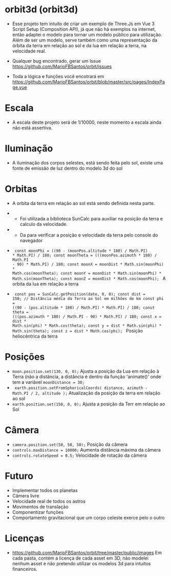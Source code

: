 # orbit3d (orbit3d)

- Esse projeto tem intuito de criar um exemplo de Three.Js em Vue 3 Script Setup (Composition API), já que não há exemplos na internet, então adaptei o modelo para tornar um modelo público para utilização. Além de ser um modelo, serve também como uma representação da órbita da terra em relação ao sol e da lua em relação a terra, na velocidade real. 

- Qualquer bug encontrado, gerar um Issue https://github.com/MarioFBSantos/orbit/issues

- Toda a lógica e funções você encotrará em https://github.com/MarioFBSantos/orbit/blob/master/src/pages/IndexPage.vue

# Escala

- A escala deste projeto será de 1/10000, neste momento a escala ainda não está assertiva.

# Iluminação

- A iluminação dos corpos selestes, está sendo feita pelo sol, existe uma fonte de emissão de luz dentro do modelo 3d do sol

# Orbitas

- A orbita da terra em relação ao sol está sendo definida nesta parte.
- - Foi utilizada a biblioteca SunCalc para auxiliar na posição da terra e calculo da velocidade.
- - Da para verificar a posição e velocidade da terra pelo console do navegador

- <code>   const moonPhi = ((90 - (moonPos.altitude * 180) / Math.PI) * Math.PI) / 180;
  const moonTheta = (((moonPos.azimuth * 180) / Math.PI - 90) * Math.PI) / 180;
  const moonX = moonDist * Math.sin(moonPhi) * Math.cos(moonTheta);
  const moonY = moonDist * Math.sin(moonPhi) * Math.sin(moonTheta);
  const moonZ = moonDist * Math.cos(moonPhi);
 </code> A orbita da lua em relação a terra
 
 - <code>   const pos = SunCalc.getPosition(date, 0, 0);
  const dist = 150; // Distância média da Terra ao Sol em milhões de km
  const phi = ((90 - (pos.altitude * 180) / Math.PI) * Math.PI) / 180;
  const theta = (((pos.azimuth * 180) / Math.PI - 90) * Math.PI) / 180;
  const x = dist * Math.sin(phi) * Math.cos(theta);
  const y = dist * Math.sin(phi) * Math.sin(theta);
  const z = dist * Math.cos(phi);
  </code> Posição heliocêntrica da terra


# Posições

-  <code>moon.position.set(130, 0, 0);</code> Ajusta a posição da Lua em relação à Terra (não a distância, a distância é dentro da função 'animate()' onde tem a variável <code>moonDistance = 30;</code>
- <code>  earth.position.setFromSphericalCoords(
    distance,
    azimuth - Math.PI / 2,
    altitude
  );</code> Atualização da posição da terra em relação ao sol
- <code>earth.position.set(150, 0, 0);</code> Ajusta a posição da Terr em relação ao Sol

# Câmera

- <code>camera.position.set(50, 50, 50);</code> Posição da câmera
- <code>controls.maxDistance = 10000;</code> Aumenta distância máxima da câmera
- <code>controls.rotateSpeed = 0.5;</code> Velocidade de rotação da câmera

# Futuro

- Implementar todos os planetas
- Câmera livre
- Velocidade real de todos os astros
- Movimentos de translação
- Componentizar funções
- Comportamento gravitacional que um corpo celeste exerce pelo o outro

# Licenças

- https://github.com/MarioFBSantos/orbit/tree/master/public/images Em cada pasta, contém a licença de cada asset em 3D, não modelei nenhum asset e não pretendo utilizar os modelos 3d para intuitos financeiros.
